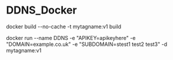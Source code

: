 # DDNS_Docker

docker build --no-cache -t mytagname:v1 build

docker run --name DDNS -e "APIKEY=apikeyhere" -e "DOMAIN=example.co.uk" -e "SUBDOMAIN=stest1 test2 test3" -d mytagname:v1
